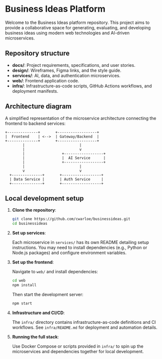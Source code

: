 # Business Ideas Platform

Welcome to the Business Ideas platform repository. This project aims to provide a collaborative space for generating, evaluating, and developing business ideas using modern web technologies and AI-driven microservices.

## Repository structure

- **docs/**: Project requirements, specifications, and user stories.
- **design/**: Wireframes, Figma links, and the style guide.
- **services/**: AI, data, and authentication microservices.
- **web/**: Frontend application code.
- **infra/**: Infrastructure-as-code scripts, GitHub Actions workflows, and deployment manifests.

## Architecture diagram

A simplified representation of the microservice architecture connecting the frontend to backend services:

```
+--------------+       +------------------+
|  Frontend    | <-->  | Gateway/Backend  |
+--------------+       +------------------+
        |                         |
        |                         v
        |                 +------------------+
        |                 |  AI Service      |
        |                 +------------------+
        |                         |
        v                         v
  +--------------+       +------------------+
  | Data Service |       | Auth Service     |
  +--------------+       +------------------+
```

## Local development setup

1. **Clone the repository**:

   ```bash
   git clone https://github.com/cwarloe/businessideas.git
   cd businessideas
   ```

2. **Set up services**:

   Each microservice in `services/` has its own README detailing setup instructions. You may need to install dependencies (e.g., Python or Node.js packages) and configure environment variables.

3. **Set up the frontend**:

   Navigate to `web/` and install dependencies:

   ```bash
   cd web
   npm install
   ```

   Then start the development server:

   ```bash
   npm start
   ```

4. **Infrastructure and CI/CD**:

   The `infra/` directory contains infrastructure-as-code definitions and CI workflows. See `infra/README.md` for deployment and automation details.

5. **Running the full stack**:

   Use Docker Compose or scripts provided in `infra/` to spin up the microservices and dependencies together for local development.
